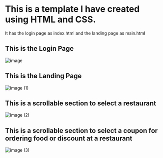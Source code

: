 # This is a template I have created using HTML and CSS. 

It has the login page as index.html and the landing page as main.html

## This is the Login Page

![image](https://user-images.githubusercontent.com/80776810/153903201-f74caba7-65c3-4ef8-bf0e-7ebd4b1d7525.jpg)

## This is the Landing Page

![image (1)](https://user-images.githubusercontent.com/80776810/153903300-44b677de-da1b-444f-a78f-d800821900f5.jpg)

## This is a scrollable section to select a restaurant

![image (2)](https://user-images.githubusercontent.com/80776810/153903383-872d2e4a-c3db-49ec-876e-615898eae90a.jpg)

## This is a scrollable section to select a coupon for ordering food or discount at a restaurant

![image (3)](https://user-images.githubusercontent.com/80776810/153903525-d92a345c-f580-4744-abb1-54b11f523d19.jpg)
